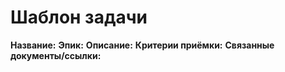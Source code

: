 # Шаблон задачи
**Название:**
**Эпик:**
**Описание:**
**Критерии приёмки:**
**Связанные документы/ссылки:**